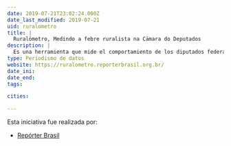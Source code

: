```yaml
---
date: 2019-07-21T23:02:24.000Z
date_last_modified: 2019-07-21
uid: ruralometro
title: |
  Ruralömetro, Medindo a febre ruralista na Cämara do Deputados
description: |
  Es una herramienta que mide el comportamiento de los diputados federales en Brasil elegidos en el 2014 que pertenecen a la bancada ruralista. Tiene la finalidad de medir en temperatura los proyectos de ley en temas socioambientales que cada diputado ha votado.
type: Periodismo de datos
website: https://ruralometro.reporterbrasil.org.br/
date_ini: 
date_end: 
tags:

cities: 

---
```


Esta iniciativa fue realizada por:

- [Repórter Brasil](/organizaciones/reporter-brasil)
